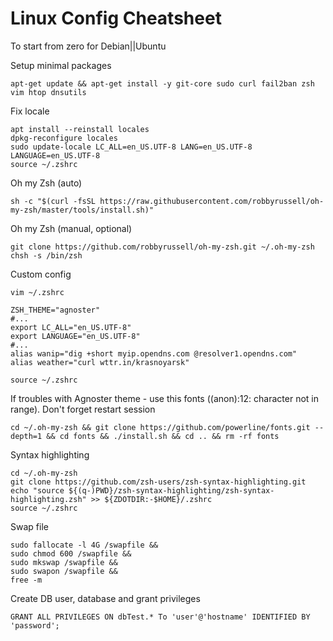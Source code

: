 # Linux Config Cheatsheet
To start from zero for Debian||Ubuntu

Setup minimal packages
```
apt-get update && apt-get install -y git-core sudo curl fail2ban zsh vim htop dnsutils
```
Fix locale
```
apt install --reinstall locales
dpkg-reconfigure locales
sudo update-locale LC_ALL=en_US.UTF-8 LANG=en_US.UTF-8 LANGUAGE=en_US.UTF-8
source ~/.zshrc
```
Oh my Zsh (auto)
```
sh -c "$(curl -fsSL https://raw.githubusercontent.com/robbyrussell/oh-my-zsh/master/tools/install.sh)"
```
Oh my Zsh (manual, optional)
```
git clone https://github.com/robbyrussell/oh-my-zsh.git ~/.oh-my-zsh
chsh -s /bin/zsh
```
Custom config
```
vim ~/.zshrc
```
```
ZSH_THEME="agnoster" 
#...
export LC_ALL="en_US.UTF-8"
export LANGUAGE="en_US.UTF-8"
#...
alias wanip="dig +short myip.opendns.com @resolver1.opendns.com"
alias weather="curl wttr.in/krasnoyarsk"
```
```
source ~/.zshrc
```
If troubles with Agnoster theme - use this fonts ((anon):12: character not in range).
Don't forget restart session
```
cd ~/.oh-my-zsh && git clone https://github.com/powerline/fonts.git --depth=1 && cd fonts && ./install.sh && cd .. && rm -rf fonts
```
Syntax highlighting
```
cd ~/.oh-my-zsh
git clone https://github.com/zsh-users/zsh-syntax-highlighting.git
echo "source ${(q-)PWD}/zsh-syntax-highlighting/zsh-syntax-highlighting.zsh" >> ${ZDOTDIR:-$HOME}/.zshrc
source ~/.zshrc
```
Swap file
```
sudo fallocate -l 4G /swapfile &&
sudo chmod 600 /swapfile &&
sudo mkswap /swapfile &&
sudo swapon /swapfile &&
free -m
```
Create DB user, database and grant  privileges
```
GRANT ALL PRIVILEGES ON dbTest.* To 'user'@'hostname' IDENTIFIED BY 'password';
```
